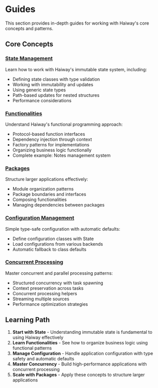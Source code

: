 # Guides

This section provides in-depth guides for working with Haiway's core concepts and patterns.

## Core Concepts

### [State Management](state.md)

Learn how to work with Haiway's immutable state system, including:

- Defining state classes with type validation
- Working with immutability and updates
- Using generic state types
- Path-based updates for nested structures
- Performance considerations

### [Functionalities](functionalities.md)

Understand Haiway's functional programming approach:

- Protocol-based function interfaces
- Dependency injection through context
- Factory patterns for implementations
- Organizing business logic functionally
- Complete example: Notes management system

### [Packages](packages.md)

Structure larger applications effectively:

- Module organization patterns
- Package boundaries and interfaces
- Composing functionalities
- Managing dependencies between packages

### [Configuration Management](configuration.md)

Simple type-safe configuration with automatic defaults:

- Define configuration classes with State
- Load configurations from various backends
- Automatic fallback to class defaults

### [Concurrent Processing](concurrent.md)

Master concurrent and parallel processing patterns:

- Structured concurrency with task spawning
- Context preservation across tasks
- Concurrent processing helpers
- Streaming multiple sources
- Performance optimization strategies

## Learning Path

1. **Start with State** - Understanding immutable state is fundamental to using Haiway effectively
1. **Learn Functionalities** - See how to organize business logic using functional patterns
1. **Manage Configuration** - Handle application configuration with type safety and automatic
   defaults
1. **Master Concurrency** - Build high-performance applications with concurrent processing
1. **Scale with Packages** - Apply these concepts to structure larger applications

